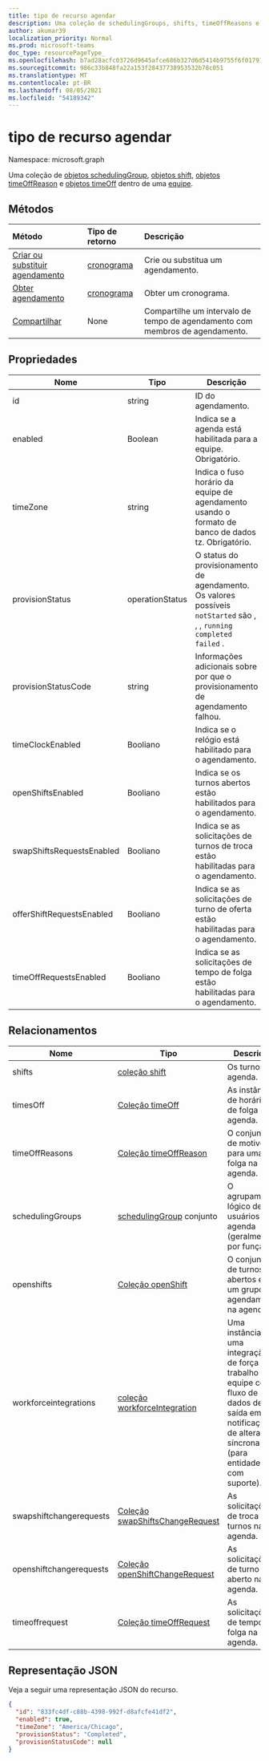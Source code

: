 ```yaml
---
title: tipo de recurso agendar
description: Uma coleção de schedulingGroups, shifts, timeOffReasons e timesOff em uma equipe.
author: akumar39
localization_priority: Normal
ms.prod: microsoft-teams
doc_type: resourcePageType_
ms.openlocfilehash: b7ad28acfc03726d9645afce686b327d6d5414b9755f6f01791e21b544a5d8e4
ms.sourcegitcommit: 986c33b848fa22a153f28437738953532b78c051
ms.translationtype: MT
ms.contentlocale: pt-BR
ms.lasthandoff: 08/05/2021
ms.locfileid: "54189342"
---
```

# <a name="schedule-resource-type"></a>tipo de recurso agendar

Namespace: microsoft.graph

Uma coleção de [objetos schedulingGroup,](schedulinggroup.md) [objetos shift,](shift.md) [objetos timeOffReason](timeoffreason.md) e [objetos timeOff](timeoff.md) dentro de uma [equipe](../resources/team.md). 

## <a name="methods"></a>Métodos

| Método       | Tipo de retorno  |Descrição|
|:---------------|:--------|:----------|
|[Criar ou substituir agendamento](../api/team-put-schedule.md) | [cronograma](schedule.md) | Crie ou substitua um agendamento.|
|[Obter agendamento](../api/schedule-get.md) | [cronograma](schedule.md) | Obter um cronograma.|
|[Compartilhar](../api/schedule-share.md) | None | Compartilhe um intervalo de tempo de agendamento com membros de agendamento.|

## <a name="properties"></a>Propriedades
|Nome                   |Tipo           |Descrição                                                                                                                                      |
|-----------------------|---------------|-------------------------------------------------------------------------------------------------------------------------------------------------|
| id                    |string  |ID do agendamento.|
| enabled               |Boolean    | Indica se a agenda está habilitada para a equipe. Obrigatório.|
| timeZone              |string  | Indica o fuso horário da equipe de agendamento usando o formato de banco de dados tz. Obrigatório.|
| provisionStatus       |operationStatus    | O status do provisionamento de agendamento. Os valores possíveis `notStarted` são , , , `running` `completed` `failed` . |
| provisionStatusCode   |string  | Informações adicionais sobre por que o provisionamento de agendamento falhou. |
| timeClockEnabled                  |Booliano  | Indica se o relógio está habilitado para o agendamento.             |
| openShiftsEnabled                 |Booliano  | Indica se os turnos abertos estão habilitados para o agendamento.             | 
| swapShiftsRequestsEnabled                 |Booliano| Indica se as solicitações de turnos de troca estão habilitadas para o agendamento.             |
| offerShiftRequestsEnabled                 |Booliano  | Indica se as solicitações de turno de oferta estão habilitadas para o agendamento.             | 
| timeOffRequestsEnabled                    |Booliano | Indica se as solicitações de tempo de folga estão habilitadas para o agendamento.             | 



## <a name="relationships"></a>Relacionamentos
|Nome                   |Tipo           |Descrição                                                                                                                                      |
|-----------------------|---------------|-------------------------------------------------------------------------------------------------------------------------------------------------|
| shifts   | [coleção shift](shift.md)  | Os turnos na agenda. |
| timesOff   |[Coleção timeOff](timeoff.md)  | As instâncias de horários de folga na agenda. |
| timeOffReasons   |[Coleção timeOffReason](timeoffreason.md)  | O conjunto de motivos para uma folga na agenda. |
| schedulingGroups   |[schedulingGroup](schedulinggroup.md) conjunto  | O agrupamento lógico de usuários na agenda (geralmente por função). |
| openshifts   |[Coleção openShift](openshift.md) | O conjunto de turnos abertos em um grupo de agendamento na agenda. |
| workforceintegrations   |[coleção workforceIntegration](workforceintegration.md)  | Uma instância de uma integração de força de trabalho por equipe com fluxo de dados de saída em notificações de alteração síncrona (para entidades com suporte). |
| swapshiftchangerequests   |[Coleção swapShiftsChangeRequest](swapshiftschangerequest.md)  | As solicitações de troca para turnos na agenda. |
| openshiftchangerequests   |[Coleção openShiftChangeRequest](openshiftchangerequest.md)  | As solicitações de turno aberto na agenda. |
| timeoffrequest   |[Coleção timeOffRequest](timeoffrequest.md)  | As solicitações de tempo de folga na agenda. |

## <a name="json-representation"></a>Representação JSON

Veja a seguir uma representação JSON do recurso.

<!-- {
  "blockType": "resource",
  "keyProperty": "id",
  "@odata.type": "microsoft.graph.schedule"
}-->

```json
{
  "id": "833fc4df-c88b-4398-992f-d8afcfe41df2",
  "enabled": true,
  "timeZone": "America/Chicago",
  "provisionStatus": "Completed",
  "provisionStatusCode": null
}
```


<!-- uuid: 8fcb5dbc-d5aa-4681-8e31-b001d5168d79
2015-10-25 14:57:30 UTC -->
<!--
{
  "type": "#page.annotation",
  "description": "schedule resource",
  "keywords": "",
  "section": "documentation",
  "tocPath": "",
  "suppressions": []
}
-->

